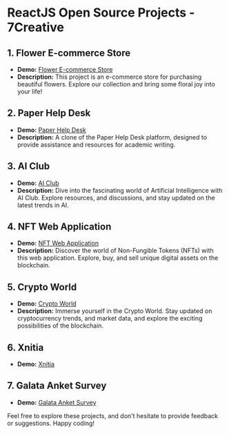 # ReactJS Open Source Projects - 7Creative

## 1. Flower E-commerce Store
- **Demo:** [Flower E-commerce Store](https://flower-for-thought.netlify.app/)
- **Description:** This project is an e-commerce store for purchasing beautiful flowers. Explore our collection and bring some floral joy into your life!

## 2. Paper Help Desk
- **Demo:** [Paper Help Desk](https://paperhelpdeskclone.netlify.app/)
- **Description:** A clone of the Paper Help Desk platform, designed to provide assistance and resources for academic writing.

## 3. AI Club
- **Demo:** [AI Club](https://ai-club.netlify.app/)
- **Description:** Dive into the fascinating world of Artificial Intelligence with AI Club. Explore resources, and discussions, and stay updated on the latest trends in AI.

## 4. NFT Web Application
- **Demo:** [NFT Web Application](https://nft-web3-app.netlify.app/)
- **Description:** Discover the world of Non-Fungible Tokens (NFTs) with this web application. Explore, buy, and sell unique digital assets on the blockchain.

## 5. Crypto World
- **Demo:** [Crypto World](https://crypto-world-bitcon.netlify.app/)
- **Description:** Immerse yourself in the Crypto World. Stay updated on cryptocurrency trends, and market data, and explore the exciting possibilities of the blockchain.

## 6. Xnitia
- **Demo:** [Xnitia](https://xnitia.netlify.app/)

## 7. Galata Anket Survey
- **Demo:** [Galata Anket Survey](https://galata-anket-survey.netlify.app/)

Feel free to explore these projects, and don't hesitate to provide feedback or suggestions. Happy coding!
